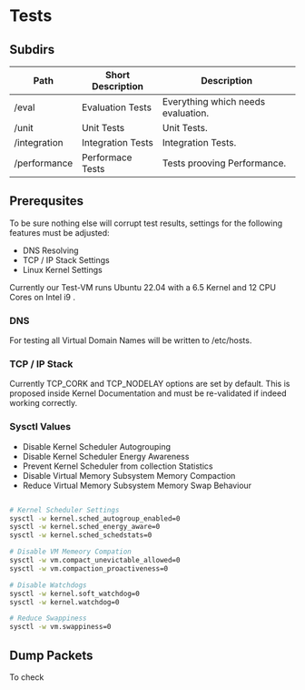 # Tests

## Subdirs

| Path          | Short Description              | Description                                       |
|---------------|--------------------------------|---------------------------------------------------|
| /eval         | Evaluation Tests               | Everything which needs evaluation.                |
| /unit         | Unit Tests                     | Unit Tests.                                       |
| /integration  | Integration Tests              | Integration Tests.                                |
| /performance  | Performace Tests               | Tests prooving Performance.                       |

## Prerequsites

To be sure nothing else will corrupt test results, settings for the following features must be adjusted:

- DNS Resolving
- TCP / IP Stack Settings
- Linux Kernel Settings

Currently our Test-VM runs Ubuntu 22.04 with a 6.5 Kernel and 12 CPU Cores on Intel i9 .

### DNS

For testing all Virtual Domain Names will be written to /etc/hosts.

### TCP / IP Stack

Currently TCP_CORK and TCP_NODELAY options are set by default.
This is proposed inside Kernel Documentation and must be re-validated if indeed working correctly.

### Sysctl Values

- Disable Kernel Scheduler Autogrouping
- Disable Kernel Scheduler Energy Awareness
- Prevent Kernel Scheduler from collection Statistics
- Disable Virtual Memory Subsystem Memory Compaction
- Reduce Virtual Memory Subsystem Memory Swap Behaviour

```bash

# Kernel Scheduler Settings
sysctl -w kernel.sched_autogroup_enabled=0
sysctl -w kernel.sched_energy_aware=0
sysctl -w kernel.sched_schedstats=0

# Disable VM Memeory Compation
sysctl -w vm.compact_unevictable_allowed=0
sysctl -w vm.compaction_proactiveness=0

# Disable Watchdogs
sysctl -w kernel.soft_watchdog=0
sysctl -w kernel.watchdog=0

# Reduce Swappiness
sysctl -w vm.swappiness=0

```

## Dump Packets

To check 

